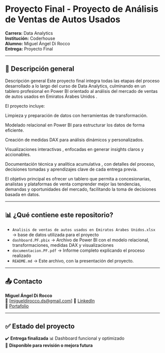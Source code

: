 # Proyecto Final - Proyecto de Análisis de Ventas de Autos Usados

**Carrera:** Data Analytics  
**Institución:** Coderhouse  
**Alumno:** Miguel Ángel Di Rocco  
**Entrega:** Proyecto Final 

---

## 📌 Descripción general

 Descripción general
Este proyecto final integra todas las etapas del proceso desarrollado a lo largo del curso de Data Analytics, culminando en un tablero profesional en Power BI orientado al análisis del mercado de ventas de autos usados ​​en Emiratos Árabes Unidos .

El proyecto incluye:

Limpieza y preparación de datos con herramientas de transformación.

Modelado relacional en Power BI para estructurar los datos de forma eficiente.

Creación de medidas DAX para análisis dinámicos y personalizados.

Visualizaciones interactivas , enfocadas en generar insights claros y accionables.

Documentación técnica y analítica acumulativa , con detalles del proceso, decisiones tomadas y aprendizajes clave de cada entrega previa.

El objetivo principal es ofrecer un tablero que permita a concesionarias, analistas y plataformas de venta comprender mejor las tendencias, demandas y oportunidades del mercado, facilitando la toma de decisiones basada en datos.


---

## 📊 ¿Qué contiene este repositorio?

- `Analisis de ventas de autos usados en Emiratos Arabes Unidos.xlsx` → base de datos utilizada para el proyecto
- `dashboard.PF.pbix` → Archivo de Power BI con el modelo relacional, transformaciones, medidas DAX y visualizaciones  
- `documentacion.PF.pdf` → Informe completo explicando el proceso realizado    
- `README.md` → Este archivo, con la presentación del proyecto.

---

## 📤 Contacto

**Miguel Ángel Di Rocco**  
📧 [migueldirocco.ds@gmail.com]
🔗 [LinkedIn](https://www.linkedin.com/in/miguelangeldirocco/)  
📁 [Portafolio]([https://www.tu-portafolio.com](https://github.com/MiguelAngelDiRocco))

---

## ✅ Estado del proyecto

✔️ **Entrega finalizada** 📊 Dashboard funcional y optimizado  
🧠 **Disponible para revisión o mejora futura**
